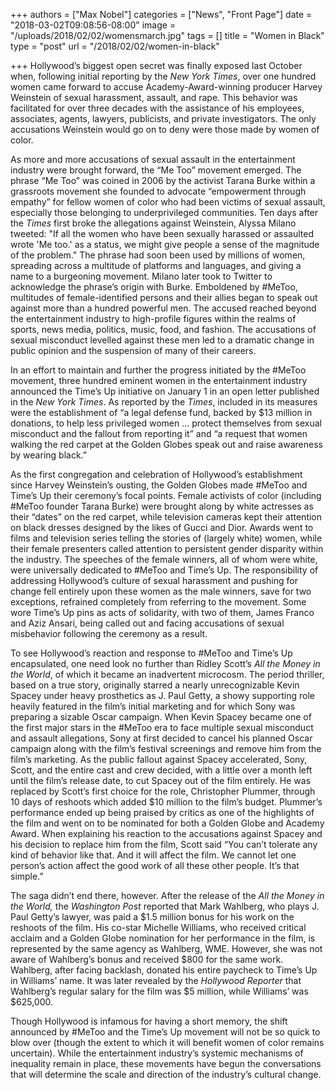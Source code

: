 +++
authors = ["Max Nobel"]
categories = ["News", "Front Page"]
date = "2018-03-02T09:08:56-08:00"
image = "/uploads/2018/02/02/womensmarch.jpg"
tags = []
title = "Women in Black"
type = "post"
url = "/2018/02/02/women-in-black"

+++
Hollywood’s biggest open secret was finally exposed last October when, following initial reporting by the _New York Times_, over one hundred women came forward to accuse Academy-Award-winning producer Harvey Weinstein of sexual harassment, assault, and rape. This behavior was facilitated for over three decades with the assistance of his employees, associates, agents, lawyers, publicists, and private investigators. The only accusations Weinstein would go on to deny were those made by women of color.

As more and more accusations of sexual assault in the entertainment industry were brought forward, the “Me Too” movement emerged. The phrase “Me Too” was coined in 2006 by the activist Tarana Burke within a grassroots movement she founded to advocate “empowerment through empathy” for fellow women of color who had been victims of sexual assault, especially those belonging to underprivileged communities. Ten days after the _Times_ first broke the allegations against Weinstein, Alyssa Milano tweeted: "If all the women who have been sexually harassed or assaulted wrote 'Me too.' as a status, we might give people a sense of the magnitude of the problem." The phrase had soon been used by millions of women, spreading across a multitude of platforms and languages, and giving a name to a burgeoning movement. Milano later took to Twitter to acknowledge the phrase’s origin with Burke. Emboldened by #MeToo, multitudes of female-identified persons and their allies began to speak out against more than a hundred powerful men. The accused reached beyond the entertainment industry to high-profile figures within the realms of sports, news media, politics, music, food, and fashion. The accusations of sexual misconduct levelled against these men led to a dramatic change in public opinion and the suspension of many of their careers.

In an effort to maintain and further the progress initiated by the #MeToo movement, three hundred eminent women in the entertainment industry announced the Time’s Up initiative on January 1 in an open letter published in the _New York Times_. As reported by the _Times_, included in its measures were the establishment of “a legal defense fund, backed by $13 million in donations, to help less privileged women … protect themselves from sexual misconduct and the fallout from reporting it” and “a request that women walking the red carpet at the Golden Globes speak out and raise awareness by wearing black.”

As the first congregation and celebration of Hollywood’s establishment since Harvey Weinstein’s ousting, the Golden Globes made #MeToo and Time’s Up their ceremony’s focal points. Female activists of color (including #MeToo founder Tarana Burke) were brought along by white actresses as their “dates” on the red carpet, while television cameras kept their attention on black dresses designed by the likes of Gucci and Dior. Awards went to films and television series telling the stories of (largely white) women, while their female presenters called attention to persistent gender disparity within the industry. The speeches of the female winners, all of whom were white, were universally dedicated to #MeToo and Time’s Up. The responsibility of addressing Hollywood’s culture of sexual harassment and pushing for change fell entirely upon these women as the male winners, save for two exceptions, refrained completely from referring to the movement. Some wore Time’s Up pins as acts of solidarity, with two of them, James Franco and Aziz Ansari, being called out and facing accusations of sexual misbehavior following the ceremony as a result.

To see Hollywood’s reaction and response to #MeToo and Time’s Up encapsulated, one need look no further than Ridley Scott’s _All the Money in the World_, of which it became an inadvertent microcosm. The period thriller, based on a true story, originally starred a nearly unrecognizable Kevin Spacey under heavy prosthetics as J. Paul Getty, a showy supporting role heavily featured in the film’s initial marketing and for which Sony was preparing a sizable Oscar campaign. When Kevin Spacey became one of the first major stars in the #MeToo era to face multiple sexual misconduct and assault allegations, Sony at first decided to cancel his planned Oscar campaign along with the film’s festival screenings and remove him from the film’s marketing. As the public fallout against Spacey accelerated, Sony, Scott, and the entire cast and crew decided, with a little over a month left until the film’s release date, to cut Spacey out of the film entirely. He was replaced by Scott’s first choice for the role, Christopher Plummer, through 10 days of reshoots which added $10 million to the film’s budget. Plummer’s performance ended up being praised by critics as one of the highlights of the film and went on to be nominated for both a Golden Globe and Academy Award. When explaining his reaction to the accusations against Spacey and his decision to replace him from the film, Scott said “You can’t tolerate any kind of behavior like that. And it will affect the film. We cannot let one person’s action affect the good work of all these other people. It’s that simple.”

The saga didn’t end there, however. After the release of the _All the Money in the World,_ the _Washington Post_ reported that Mark Wahlberg, who plays J. Paul Getty’s lawyer, was paid a $1.5 million bonus for his work on the reshoots of the film. His co-star Michelle Williams, who received critical acclaim and a Golden Globe nomination for her performance in the film, is represented by the same agency as Wahlberg, WME. However, she was not aware of Wahlberg’s bonus and received $800 for the same work. Wahlberg, after facing backlash, donated his entire paycheck to Time’s Up in Williams’ name. It was later revealed by the _Hollywood Reporter_ that Wahlberg’s regular salary for the film was $5 million, while Williams’ was $625,000.

Though Hollywood is infamous for having a short memory, the shift announced by #MeToo and the Time’s Up movement will not be so quick to blow over (though the extent to which it will benefit women of color remains uncertain). While the entertainment industry’s systemic mechanisms of inequality remain in place, these movements have begun the conversations that will determine the scale and direction of the industry’s cultural change. 